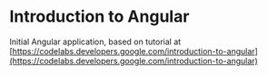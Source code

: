 # Introduction to Angular

Initial Angular application, based on tutorial at [https://codelabs.developers.google.com/introduction-to-angular](https://codelabs.developers.google.com/introduction-to-angular)
